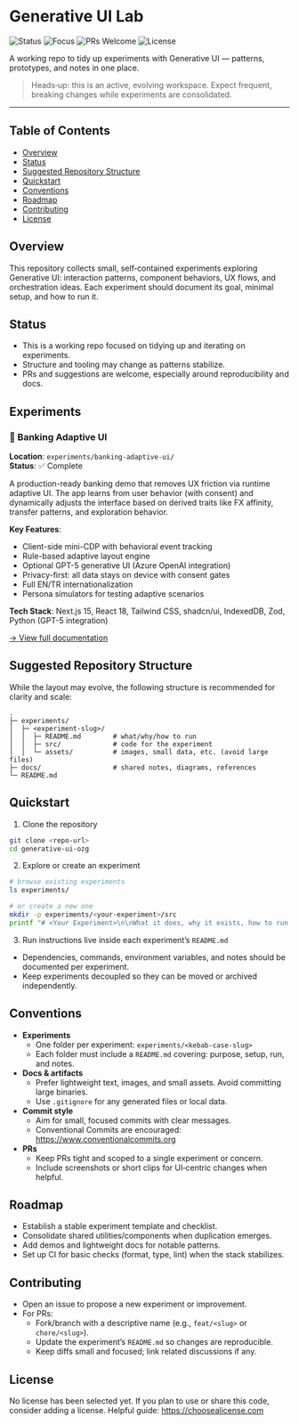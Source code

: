 # Generative UI Lab

![Status](https://img.shields.io/badge/status-working%20repo-orange?labelColor=1f2328)
![Focus](https://img.shields.io/badge/focus-generative%20UI-2f81f7?labelColor=1f2328)
![PRs Welcome](https://img.shields.io/badge/PRs-welcome-brightgreen?labelColor=1f2328)
![License](https://img.shields.io/badge/license-TBD-lightgrey?labelColor=1f2328)

A working repo to tidy up experiments with Generative UI — patterns, prototypes, and notes in one place.

> Heads‑up: this is an active, evolving workspace. Expect frequent, breaking changes while experiments are consolidated.

---

## Table of Contents
- [Overview](#overview)
- [Status](#status)
- [Suggested Repository Structure](#suggested-repository-structure)
- [Quickstart](#quickstart)
- [Conventions](#conventions)
- [Roadmap](#roadmap)
- [Contributing](#contributing)
- [License](#license)

## Overview
This repository collects small, self‑contained experiments exploring Generative UI: interaction patterns, component behaviors, UX flows, and orchestration ideas. Each experiment should document its goal, minimal setup, and how to run it.

## Status
- This is a working repo focused on tidying up and iterating on experiments.
- Structure and tooling may change as patterns stabilize.
- PRs and suggestions are welcome, especially around reproducibility and docs.

## Experiments

### 🏦 Banking Adaptive UI
**Location**: `experiments/banking-adaptive-ui/`  
**Status**: ✅ Complete

A production-ready banking demo that removes UX friction via runtime adaptive UI. The app learns from user behavior (with consent) and dynamically adjusts the interface based on derived traits like FX affinity, transfer patterns, and exploration behavior.

**Key Features**:
- Client-side mini-CDP with behavioral event tracking
- Rule-based adaptive layout engine
- Optional GPT-5 generative UI (Azure OpenAI integration)
- Privacy-first: all data stays on device with consent gates
- Full EN/TR internationalization
- Persona simulators for testing adaptive scenarios

**Tech Stack**: Next.js 15, React 18, Tailwind CSS, shadcn/ui, IndexedDB, Zod, Python (GPT-5 integration)

[→ View full documentation](experiments/banking-adaptive-ui/README.md)

## Suggested Repository Structure
While the layout may evolve, the following structure is recommended for clarity and scale:

```
.
├─ experiments/
│  ├─ <experiment-slug>/
│  │  ├─ README.md        # what/why/how to run
│  │  ├─ src/             # code for the experiment
│  │  └─ assets/          # images, small data, etc. (avoid large files)
├─ docs/                  # shared notes, diagrams, references
└─ README.md
```

## Quickstart
1) Clone the repository

```bash
git clone <repo-url>
cd generative-ui-ozg
```

2) Explore or create an experiment

```bash
# browse existing experiments
ls experiments/

# or create a new one
mkdir -p experiments/<your-experiment>/src
printf "# <Your Experiment>\n\nWhat it does, why it exists, how to run.\n" > experiments/<your-experiment>/README.md
```

3) Run instructions live inside each experiment’s `README.md`
- Dependencies, commands, environment variables, and notes should be documented per experiment.
- Keep experiments decoupled so they can be moved or archived independently.

## Conventions
- **Experiments**
  - One folder per experiment: `experiments/<kebab-case-slug>`
  - Each folder must include a `README.md` covering: purpose, setup, run, and notes.
- **Docs & artifacts**
  - Prefer lightweight text, images, and small assets. Avoid committing large binaries.
  - Use `.gitignore` for any generated files or local data.
- **Commit style**
  - Aim for small, focused commits with clear messages.
  - Conventional Commits are encouraged: https://www.conventionalcommits.org
- **PRs**
  - Keep PRs tight and scoped to a single experiment or concern.
  - Include screenshots or short clips for UI‑centric changes when helpful.

## Roadmap
- Establish a stable experiment template and checklist.
- Consolidate shared utilities/components when duplication emerges.
- Add demos and lightweight docs for notable patterns.
- Set up CI for basic checks (format, type, lint) when the stack stabilizes.

## Contributing
- Open an issue to propose a new experiment or improvement.
- For PRs:
  - Fork/branch with a descriptive name (e.g., `feat/<slug>` or `chore/<slug>`).
  - Update the experiment’s `README.md` so changes are reproducible.
  - Keep diffs small and focused; link related discussions if any.

## License
No license has been selected yet. If you plan to use or share this code, consider adding a license. Helpful guide: https://choosealicense.com
